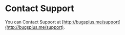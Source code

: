 # Contact Support

You can Contact Support at [http://bugsplus.me/support](http://bugsplus.me/support).
